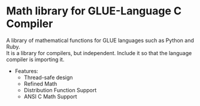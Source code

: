 # Math library for GLUE-Language C Compiler

A library of mathematical functions for GLUE languages such as Python and Ruby.  
It is a library for compilers, but independent. Include it so that the language compiler is importing it.  

* Features:  
	* Thread-safe design  
	* Refined Math  
	* Distribution Function Support  
	* ANSI C Math Support  

